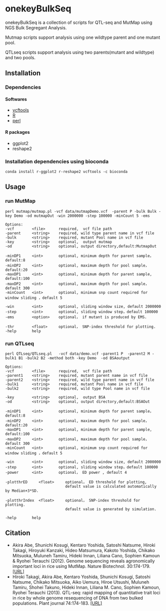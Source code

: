 # onekeyBulkSeq

onekeyBulkSeq  is a collection of scripts for QTL-seq and MutMap using NGS Bulk Segregant Analysis.

Mutmap scripts support analysis using one wildtype parent and one mutant pool.

QTLseq scripts support analysis using two parents(mutant and wildtype) and two pools.

## Installation
### Dependencies
#### Softwares
- [vcftools](https://vcftools.github.io/man_latest.html)
- [R](https://www.r-project.org/)
- [perl](https://www.perl.org/)

#### R packages
- ggplot2
- reshape2

### Installation dependencies using bioconda

```
conda install r-ggplot2 r-reshape2 vcftools -c bioconda
```

## Usage
### run MutMap

```
perl mutmap/mutmap.pl -vcf data/mutmapDemo.vcf  -parent P -bulk Bulk -key Demo -od mutmapOut -win 2000000 -step 100000 -minCount 5 -ems
```

```
Options:
-vcf        <file>      required,  vcf file path
-parent     <string>    required, wild type parent name in vcf file
-bulk       <string>    required, mutant Pool name in vcf file
-key        <string>    optional,  output mutmap 
-od         <string>    optional, output directory,default:MutmapOut

-minDP1     <int>       optional, minimum depth for parent sample，default:8
-minDP2     <int>       optional, maximum depth for pool sample，default:20
-maxDP1     <int>       optional, minimum depth for parent sample, default:100
-maxDP2     <int>       optional, maximum depth for pool sample，default 300
-minCount   <int>       optional, minimum snp count required for window sliding ，default 5

-win        <int>       optional, sliding window size, default 2000000
-step       <int>       optional, sliding window step，default 100000
-ems        <option>    optional， if mutant is produced by EMS.

-thr        <float>     optional， SNP-index threshold for plotting.
-help       help
```


### run QTLseq


```
perl QTLseq/QTLseq.pl   -vcf data/demo.vcf -parent1 P  -parent2 M -bulk1 B1 -bulk2 B2 -method both -key Demo  -od BSAoutput
```

```
Options:
-vcf        <file>      required,  vcf file path
-parent1    <string>    required, mutant parent name in vcf file
-parent2    <string>    required, wild type parent name in vcf file
-bulk1      <string>    required, mutant Pool name in vcf file
-bulk2      <string>    required, wild type Pool name in vcf file

-key        <string>    optional,  output BSA 
-od         <string>    optional, output directory,default:BSAOut

-minDP1     <int>       optional, minimum depth for parent sample，default:8
-minDP2     <int>       optional, maximum depth for pool sample，default:20
-maxDP1     <int>       optional, minimum depth for parent sample, default:100
-maxDP2     <int>       optional, maximum depth for pool sample，default 300
-minCount   <int>       optional, minimum snp count required for window sliding ，default 5

-win        <int>       optional, sliding window size, default 2000000
-step       <int>       optional, sliding window step，default 100000
-power      <int>       optional， ED power , default 4

-plotthrED     <float>     optional， ED threshold for plotting, 
                           default value is calculated automatically by Median+3*SD.
						   
-plotthrIndex  <float>     optional， SNP-index threshold for plotting.
                           default value is generated by simulation.
						   
-help       help
```



## Citation

- Akira Abe, Shunichi Kosugi, Kentaro Yoshida, Satoshi Natsume, Hiroki Takagi, Hiroyuki Kanzaki, Hideo Matsumura, Kakoto Yoshida, Chikako Mitsuoka, Muluneh Tamiru, Hideki Innan, Liliana Cano, Sophien Kamoun & Ryohei Terauchi (2012). Genome sequencing reveals agronomically important loci in rice using MutMap. Nature Biotechnol. 30:174-179. [[URL]](https://www.nature.com/articles/nbt.2095)
- Hiroki Takagi, Akira Abe, Kentaro Yoshida, Shunichi Kosugi, Satoshi Natsume, Chikako Mitsuoka, Aiko Uemura, Hiroe Utsushi, Muluneh Tamiru, Shohei Takuno, Hideki Innan, Liliana M. Cano, Sophien Kamoun, Ryohei Terauchi (2013).  QTL-seq: rapid mapping of quantitative trait loci in rice by whole genome resequencing of DNA from two bulked populations. Plant journal 74:174-183. [[URL]](https://doi.org/10.1111/tpj.12105)
